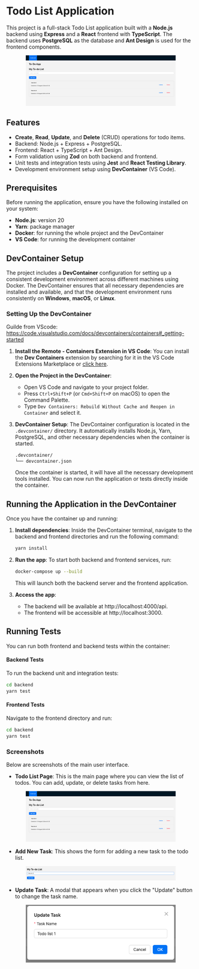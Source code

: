 # Todo List Application

This project is a full-stack Todo List application built with a **Node.js** backend using **Express** and a **React** frontend with **TypeScript**. The backend uses **PostgreSQL** as the database and **Ant Design** is used for the frontend components.

<p align="center">
  <img src="./screenshots/todo_list_page.png" alt="Todo List Page" width="400"/>
</p>


## Features

- **Create**, **Read**, **Update**, and **Delete** (CRUD) operations for todo items.
- Backend: Node.js + Express + PostgreSQL.
- Frontend: React + TypeScript + Ant Design.
- Form validation using **Zod** on both backend and frontend.
- Unit tests and integration tests using **Jest** and **React Testing Library**.
- Development environment setup using **DevContainer** (VS Code).

## Prerequisites

Before running the application, ensure you have the following installed on your system:

- **Node.js**: version 20
- **Yarn**: package manager
- **Docker**: for running the whole project and the DevContainer
- **VS Code**: for running the development container

## DevContainer Setup

The project includes a **DevContainer** configuration for setting up a consistent development environment across different machines using Docker. The DevContainer ensures that all necessary dependencies are installed and available, and that the development environment runs consistently on **Windows**, **macOS**, or **Linux**.

### Setting Up the DevContainer

Guilde from VScode: https://code.visualstudio.com/docs/devcontainers/containers#_getting-started

1. **Install the Remote - Containers Extension in VS Code**:
   You can install the **Dev Containers** extension by searching for it in the VS Code Extensions Marketplace or [click here](https://marketplace.visualstudio.com/items?itemName=ms-vscode-remote.remote-containers).

2. **Open the Project in the DevContainer**:
   - Open VS Code and navigate to your project folder.
   - Press `Ctrl+Shift+P` (or `Cmd+Shift+P` on macOS) to open the Command Palette.
   - Type `Dev Containers: Rebuild Without Cache and Reopen in Container` and select it.

3. **DevContainer Setup**:
   The DevContainer configuration is located in the `.devcontainer/` directory. It automatically installs Node.js, Yarn, PostgreSQL, and other necessary dependencies when the container is started.

   ```plaintext
   .devcontainer/
   └── devcontainer.json
   ```

   Once the container is started, it will have all the necessary development tools installed. You can now run the application or tests directly inside the container.


## Running the Application in the DevContainer

Once you have the container up and running:

1. **Install dependencies**:
   Inside the DevContainer terminal, navigate to the backend and frontend directories and run the following command:

   ```bash
   yarn install
   ```

2. **Run the app**:
   To start both backend and frontend services, run:

   ```bash
   docker-compose up --build
   ```

   This will launch both the backend server and the frontend application.

3. **Access the app**:

   - The backend will be available at http://localhost:4000/api.
   - The frontend will be accessible at http://localhost:3000.

## Running Tests

You can run both frontend and backend tests within the container:

#### Backend Tests

To run the backend unit and integration tests:

   ```bash
   cd backend
   yarn test
   ```

#### Frontend Tests

Navigate to the frontend directory and run:

   ```bash
   cd backend
   yarn test
   ```

### Screenshots

Below are screenshots of the main user interface.

- **Todo List Page**: This is the main page where you can view the list of todos. You can add, update, or delete tasks from here.

<p align="center">
  <img src="./screenshots/todo_list_page.png" alt="Todo List Page" width="400"/>
</p>

- **Add New Task**: This shows the form for adding a new task to the todo list.

<p align="center">
  <img src="./screenshots/add_new_task.png" alt="Add New Task" width="400"/>
</p>

- **Update Task**: A modal that appears when you click the "Update" button to change the task name.

<p align="center">
  <img src="./screenshots/update_task.png" alt="Update Task" width="400"/>
</p>